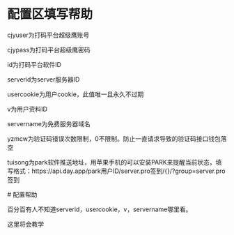# 配置区填写帮助
<p>cjyuser为打码平台超级鹰账号</p>
<p>cjypass为打码平台超级鹰密码</p>
<p>id为打码平台软件ID</p>
<p>serverid为server服务器ID</p>
<p>usercookie为用户cookie，此值唯一且永久不过期</p>
<p>v为用户资料ID</p>
<p>servername为免费服务器域名</p>
<p>yzmcw为验证码错误次数限制，0不限制。防止一直请求导致的验证码接口钱包落空</p>
<p>tuisong为park软件推送地址，用苹果手机的可以安装PARK来提醒当前状态，填写格式：https://api.day.app/park用户ID/server.pro签到/{}/?group=server.pro签到</p>
# 配置帮助
<p>百分百有人不知道serverid，usercookie，v，servername哪里看。</p>
<p>这里将会教学</p>

